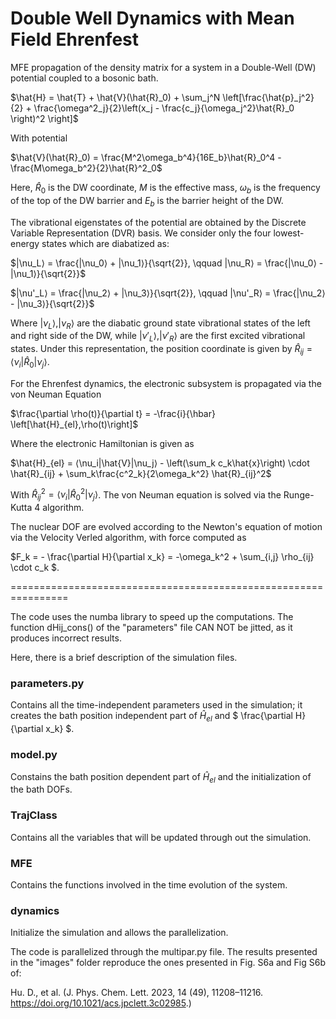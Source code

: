 # Double Well Dynamics with Mean Field Ehrenfest

MFE propagation of the density matrix for a system in a Double-Well (DW) potential coupled to a bosonic bath.

$\hat{H} = \hat{T} + \hat{V}(\hat{R}_0) + \sum_j^N \left[\frac{\hat{p}_j^2}{2} + \frac{\omega^2_j}{2}\left(x_j - \frac{c_j}{\omega_j^2}\hat{R}_0 \right)^2 \right]$

With potential

$\hat{V}(\hat{R}_0) = \frac{M^2\omega_b^4}{16E_b}\hat{R}_0^4 - \frac{M\omega_b^2}{2}\hat{R}^2_0$ 

Here, $\hat{R}_0$ is the DW coordinate, $M$ is the effective mass, $\omega_b$ is the frequency of the top of the DW barrier and $E_b$ is the barrier height of the DW.

The vibrational eigenstates of the potential are obtained by the Discrete Variable Representation (DVR) basis. We consider only the four lowest-energy states which are diabatized as:

$|\nu_L⟩  = \frac{|\nu_0⟩ + |\nu_1⟩}{\sqrt{2}}, \qquad |\nu_R⟩  = \frac{|\nu_0⟩ - |\nu_1⟩}{\sqrt{2}}$

$|\nu'_L⟩ = \frac{|\nu_2⟩ + |\nu_3⟩}{\sqrt{2}}, \qquad |\nu'_R⟩ = \frac{|\nu_2⟩ - |\nu_3⟩}{\sqrt{2}}$

Where $|\nu_L⟩, |\nu_R⟩$ are the diabatic ground state vibrational states of the left and right side of the DW, while $|\nu'_L⟩, |\nu'_R⟩$ are the first excited vibrational states. Under this representation, the position coordinate is given by $\hat{R}_{ij} = ⟨\nu_i|\hat{R}_0|\nu_j⟩$.

For the Ehrenfest dynamics, the electronic subsystem is propagated via the von Neuman Equation

$\frac{\partial \rho(t)}{\partial t} = -\frac{i}{\hbar} \left[\hat{H}_{el},\rho(t)\right]$

Where the electronic Hamiltonian is given as

$\hat{H}_{el} = ⟨\nu_i|\hat{V}|\nu_j⟩ - \left(\sum_k c_k\hat{x}\right) \cdot \hat{R}_{ij} + \sum_k\frac{c^2_k}{2\omega_k^2} \hat{R}_{ij}^2$

With $\hat{R}_{ij}^2 = ⟨\nu_i|\hat{R}^2_0|\nu_j⟩$. The von Neuman equation is solved via the Runge-Kutta 4 algorithm.

The nuclear DOF are evolved according to the Newton's equation of motion via the Velocity Verled algorithm, with force computed as

$F_k = - \frac{\partial H}{\partial x_k} = -\omega_k^2 + \sum_{i,j} \rho_{ij} \cdot c_k $.

================================================================

The code uses the numba library to speed up the computations. The function dHij_cons() of the "parameters" file CAN NOT be jitted, as it produces incorrect results.

Here, there is a brief description of the simulation files.

### parameters.py

Contains all the time-independent parameters used in the simulation; it creates the bath position independent part of $\hat{H}_{el}$ and $  \frac{\partial H}{\partial x_k} $.

### model.py

Constains the bath position dependent part of $\hat{H}_{el}$ and the initialization of the bath DOFs.

### TrajClass

Contains all the variables that will be updated through out the simulation.

### MFE

Contains the functions involved in the time evolution of the system.

### dynamics

Initialize the simulation and allows the parallelization.

The code is parallelized through the multipar.py file. The results presented in the "images" folder reproduce the ones presented in Fig. S6a and Fig S6b of:

 Hu. D., et al. (J. Phys. Chem. Lett. 2023, 14 (49), 11208–11216. https://doi.org/10.1021/acs.jpclett.3c02985.)
